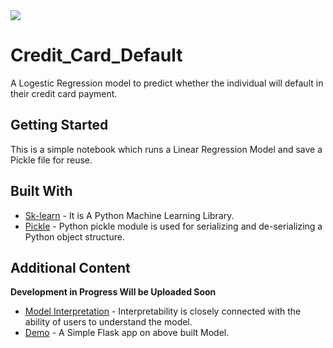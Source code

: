 <img src="https://www.moneyunder30.com/wp-content/uploads/2018/08/How-many-credit-cards-should-you-have-648x364-c-default.jpg">

# Credit_Card_Default
A Logestic Regression model to predict  whether the individual will default in their credit card payment.

## Getting Started

This is a simple notebook which runs a Linear Regression Model and save a Pickle file for reuse.

## Built With

* [Sk-learn](https://scikit-learn.org/stable/documentation.html) - It is A Python Machine Learning Library.
* [Pickle](https://docs.python.org/3/library/pickle.html) - Python pickle module is used for serializing and de-serializing a Python object structure.

## Additional Content

**Development in Progress Will be Uploaded Soon**
* [Model Interpretation]() - Interpretability is closely connected with the ability of users to understand the model.
* [Demo]() - A Simple Flask app on above built Model.

